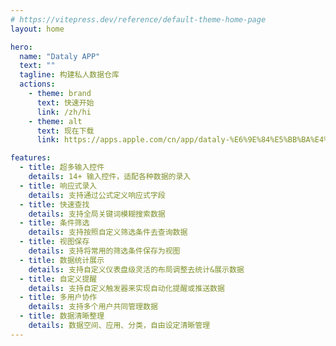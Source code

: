 ```yaml
---
# https://vitepress.dev/reference/default-theme-home-page
layout: home

hero:
  name: "Dataly APP"
  text: ""
  tagline: 构建私人数据仓库
  actions:
    - theme: brand
      text: 快速开始
      link: /zh/hi
    - theme: alt
      text: 现在下载
      link: https://apps.apple.com/cn/app/dataly-%E6%9E%84%E5%BB%BA%E4%BD%A0%E6%95%B0%E6%8D%AE%E4%BB%93%E5%BA%93/id6479346857

features:
  - title: 超多输入控件
    details: 14+ 输入控件，适配各种数据的录入
  - title: 响应式录入
    details: 支持通过公式定义响应式字段
  - title: 快速查找
    details: 支持全局关键词模糊搜索数据
  - title: 条件筛选
    details: 支持按照自定义筛选条件去查询数据
  - title: 视图保存
    details: 支持将常用的筛选条件保存为视图
  - title: 数据统计展示
    details: 支持自定义仪表盘级灵活的布局调整去统计&展示数据
  - title: 自定义提醒
    details: 支持自定义触发器来实现自动化提醒或推送数据
  - title: 多用户协作
    details: 支持多个用户共同管理数据
  - title: 数据清晰整理
    details: 数据空间、应用、分类，自由设定清晰管理
---
```


